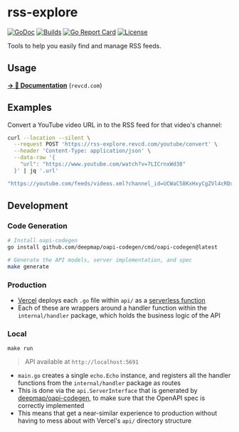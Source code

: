 # rss-explore

[![GoDoc](https://img.shields.io/badge/go-documentation-blue.svg?style=flat-square)](https://pkg.go.dev/github.com/revett/rss-explore)
[![Builds](https://img.shields.io/github/checks-status/revett/rss-explore/main?label=build&style=flat-square)](https://github.com/revett/rss-explore/actions?query=branch%3Amain)
[![Go Report Card](https://goreportcard.com/badge/github.com/revett/rss-explore?style=flat-square)](https://goreportcard.com/report/github.com/revett/rss-explore)
[![License](https://img.shields.io/badge/license-mit-blue.svg?style=flat-square)](https://github.com/revett/rss-explore/blob/main/LICENSE)

Tools to help you easily find and manage RSS feeds.

## Usage

[**→ 📖 Documentation**](https://revcd.com/projects/rss-explore) (`revcd.com`)

## Examples

Convert a YouTube video URL in to the RSS feed for that video's channel:

```bash
curl --location --silent \
  --request POST 'https://rss-explore.revcd.com/youtube/convert' \
  --header 'Content-Type: application/json' \
  --data-raw '{
    "url": "https://www.youtube.com/watch?v=7LICrnxWd38"
  }' | jq '.url'
```

```bash
"https://youtube.com/feeds/videos.xml?channel_id=UCWaC58KxHxyCgZVl4cRDxSg"
```

## Development

### Code Generation

```bash
# Install oapi-codegen
go install github.com/deepmap/oapi-codegen/cmd/oapi-codegen@latest

# Generate the API models, server implementation, and spec
make generate
```

### Production

- [Vercel](https://github.com/vercel/vercel) deploys each `.go` file within
  `api/` as a
  [serverless function](https://vercel.com/docs/concepts/functions/serverless-functions/runtimes/go)
- Each of these are wrappers around a handler function within the
  `internal/handler` package, which holds the business logic of the API

### Local

```
make run
```

> API available at `http://localhost:5691`

- `main.go` creates a single `echo.Echo` instance, and registers all the handler
  functions from the `internal/handler` package as routes
- This is done via the `api.ServerInterface` that is generated by
  [deepmap/oapi-codegen](https://github.com/deepmap/oapi-codegen), to make sure that the
  OpenAPI spec is correctly implemented
- This means that get a near-similar experience to production without having to
  mess about with Vercel's `api/` directory structure
